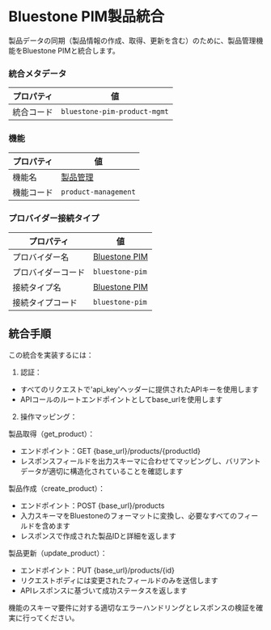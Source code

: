 # Bluestone PIM製品統合
製品データの同期（製品情報の作成、取得、更新を含む）のために、製品管理機能をBluestone PIMと統合します。

### 統合メタデータ
| プロパティ | 値 |
|----------|------|
| 統合コード | `bluestone-pim-product-mgmt` |

### 機能
| プロパティ | 値 |
|----------|------|
| 機能名 | [製品管理](../capability/product-management.md) |
| 機能コード | `product-management` |

### プロバイダー接続タイプ
| プロパティ | 値 |
|----------|------|
| プロバイダー名 | [Bluestone PIM](../provider/bluestone-pim.md) |
| プロバイダーコード | `bluestone-pim` |
| 接続タイプ名 | [Bluestone PIM](../provider/bluestone-pim.md#bluestone-pim) |
| 接続タイプコード | `bluestone-pim` |

## 統合手順
この統合を実装するには：

1. 認証：
- すべてのリクエストで'api_key'ヘッダーに提供されたAPIキーを使用します
- APIコールのルートエンドポイントとしてbase_urlを使用します

2. 操作マッピング：

製品取得（get_product）：
- エンドポイント：GET {base_url}/products/{productId}
- レスポンスフィールドを出力スキーマに合わせてマッピングし、バリアントデータが適切に構造化されていることを確認します

製品作成（create_product）：
- エンドポイント：POST {base_url}/products
- 入力スキーマをBluestoneのフォーマットに変換し、必要なすべてのフィールドを含めます
- レスポンスで作成された製品IDと詳細を返します

製品更新（update_product）：
- エンドポイント：PUT {base_url}/products/{id}
- リクエストボディには変更されたフィールドのみを送信します
- APIレスポンスに基づいて成功ステータスを返します

機能のスキーマ要件に対する適切なエラーハンドリングとレスポンスの検証を確実に行ってください。